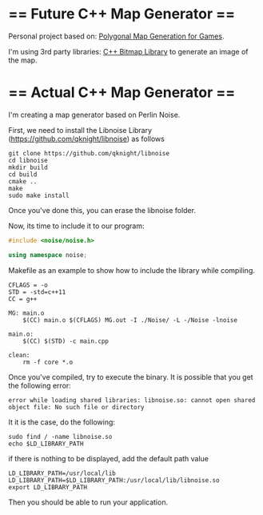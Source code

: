 # == Future C++ Map Generator ==

Personal project based on: [Polygonal Map Generation for Games](www-cs-students.stanford.edu/~amitp/game-programming/polygon-map-generation).

I'm using 3rd party libraries: [C++ Bitmap Library](https://github.com/ArashPartow/bitmap) to generate an image of the map.

# == Actual C++ Map Generator ==

I'm creating a map generator based on Perlin Noise.

First, we need to install the Libnoise Library (https://github.com/qknight/libnoise) as follows

```
git clone https://github.com/qknight/libnoise
cd libnoise
mkdir build
cd build
cmake ..
make
sudo make install
```

Once you've done this, you can erase the libnoise folder.

Now, its time to include it to our program:

```c++
#include <noise/noise.h>

using namespace noise;
```

Makefile as an example to show how to include the library while compiling.

```
CFLAGS = -o
STD = -std=c++11
CC = g++

MG: main.o 
	$(CC) main.o $(CFLAGS) MG.out -I ./Noise/ -L -/Noise -lnoise

main.o:
	$(CC) $(STD) -c main.cpp

clean:
	rm -f core *.o
```

Once you've compiled, try to execute the binary. It is possible that you get the following error:
```
error while loading shared libraries: libnoise.so: cannot open shared object file: No such file or directory
```

It it is the case, do the following:
```
sudo find / -name libnoise.so
echo $LD_LIBRARY_PATH
```
if there is nothing to be displayed, add the default path value
```
LD_LIBRARY_PATH=/usr/local/lib
LD_LIBRARY_PATH=$LD_LIBRARY_PATH:/usr/local/lib/libnoise.so
export LD_LIBRARY_PATH
```

Then you should be able to run your application.
